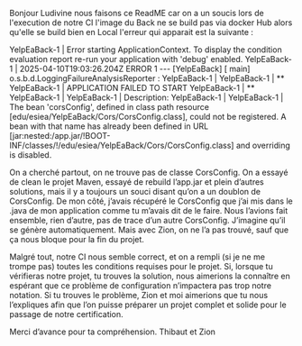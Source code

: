 Bonjour Ludivine nous faisons ce ReadME car on a un soucis lors de l'execution de notre CI l'image du Back ne se build pas via docker Hub alors qu'elle se build bien en Local l'erreur qui apparait est la suivante :

YelpEaBack-1   | Error starting ApplicationContext. To display the condition evaluation report re-run your application with 'debug' enabled.
YelpEaBack-1   | 2025-04-10T19:03:26.204Z ERROR 1 --- [YelpEaBack] [           main] o.s.b.d.LoggingFailureAnalysisReporter   :
YelpEaBack-1   |
YelpEaBack-1   | **
YelpEaBack-1   | APPLICATION FAILED TO START
YelpEaBack-1   | **
YelpEaBack-1   |
YelpEaBack-1   | Description:
YelpEaBack-1   |
YelpEaBack-1   | The bean 'corsConfig', defined in class path resource [edu/esiea/YelpEaBack/Cors/CorsConfig.class], could not be registered. A bean with that name has already been defined in URL [jar:nested:/app.jar/!BOOT-INF/classes/!/edu/esiea/YelpEaBack/Cors/CorsConfig.class] and overriding is disabled.


On a cherché partout, on ne trouve pas de classe CorsConfig. On a essayé de clean le projet Maven, essayé de rebuild l’app.jar et plein d’autres solutions, mais il y a toujours un souci disant qu’on a un doublon de CorsConfig.
De mon côté, j’avais récupéré le CorsConfig que j’ai mis dans le .java de mon application comme tu m’avais dit de le faire. Nous l’avions fait ensemble, rien d’autre, pas de trace d’un autre CorsConfig. J’imagine qu’il se génère automatiquement.
Mais avec Zion, on ne l’a pas trouvé, sauf que ça nous bloque pour la fin du projet.

Malgré tout, notre CI nous semble correct, et on a rempli (si je ne me trompe pas) toutes les conditions requises pour le projet. Si, lorsque tu vérifieras notre projet, tu trouves la solution, nous aimerions la connaître en espérant que ce problème de configuration n’impactera pas trop notre notation.
Si tu trouves le problème, Zion et moi aimerions que tu nous l’expliques afin que l’on puisse préparer un projet complet et solide pour le passage de notre certification.

Merci d’avance pour ta compréhension.
Thibaut et Zion
